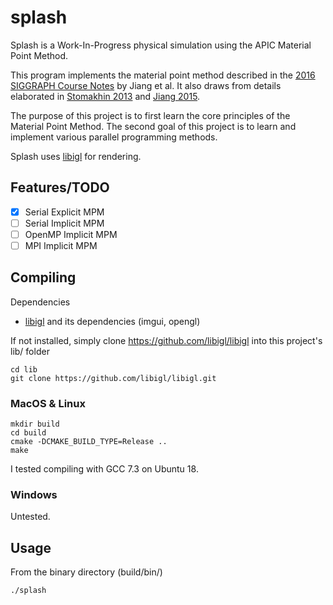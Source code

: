 # splash
Splash is a Work-In-Progress physical simulation using the APIC Material Point Method. 

This program implements the material point method described in the [2016 SIGGRAPH Course Notes](https://www.seas.upenn.edu/~cffjiang/research/mpmcourse/mpmcourse.pdf) by Jiang  et al.
It also draws from details elaborated in [Stomakhin 2013](http://alexey.stomakhin.com/research/snow.html) and [Jiang 2015](https://www.seas.upenn.edu/~cffjiang/research/apic/paper.pdf).

The purpose of this project is to first learn the core principles of the Material Point Method. 
The second goal of this project is to learn and implement various parallel programming methods. 

Splash uses [libigl](https://libigl.github.io/) for rendering.

## Features/TODO
* [x] Serial Explicit MPM
* [ ] Serial Implicit MPM
* [ ] OpenMP Implicit MPM
* [ ] MPI Implicit MPM

## Compiling
Dependencies
- [libigl](https://libigl.github.io/) and its dependencies (imgui, opengl)

If not installed, simply clone https://github.com/libigl/libigl into this project's lib/ folder
```
cd lib
git clone https://github.com/libigl/libigl.git
```

### MacOS & Linux
```
mkdir build
cd build
cmake -DCMAKE_BUILD_TYPE=Release ..
make
```
I tested compiling with GCC 7.3 on Ubuntu 18.

### Windows
Untested. 

## Usage
From the binary directory (build/bin/)
```
./splash
```

